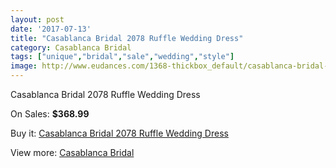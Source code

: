 ```yaml
---
layout: post
date: '2017-07-13'
title: "Casablanca Bridal 2078 Ruffle Wedding Dress"
category: Casablanca Bridal
tags: ["unique","bridal","sale","wedding","style"]
image: http://www.eudances.com/1368-thickbox_default/casablanca-bridal-2078-ruffle-wedding-dress.jpg
---
```

Casablanca Bridal 2078 Ruffle Wedding Dress

On Sales: **$368.99**
<a href="https://www.eudances.com/en/casablanca-bridal/482-casablanca-bridal-2078-ruffle-wedding-dress.html"><amp-img layout="responsive" width="600" height="600" src="//www.eudances.com/1368-thickbox_default/casablanca-bridal-2078-ruffle-wedding-dress.jpg" alt="Casablanca Bridal 2078 Ruffle Wedding Dress 0" /></a>
<a href="https://www.eudances.com/en/casablanca-bridal/482-casablanca-bridal-2078-ruffle-wedding-dress.html"><amp-img layout="responsive" width="600" height="600" src="//www.eudances.com/1370-thickbox_default/casablanca-bridal-2078-ruffle-wedding-dress.jpg" alt="Casablanca Bridal 2078 Ruffle Wedding Dress 1" /></a>
<a href="https://www.eudances.com/en/casablanca-bridal/482-casablanca-bridal-2078-ruffle-wedding-dress.html"><amp-img layout="responsive" width="600" height="600" src="//www.eudances.com/1369-thickbox_default/casablanca-bridal-2078-ruffle-wedding-dress.jpg" alt="Casablanca Bridal 2078 Ruffle Wedding Dress 2" /></a>

Buy it: [Casablanca Bridal 2078 Ruffle Wedding Dress](https://www.eudances.com/en/casablanca-bridal/482-casablanca-bridal-2078-ruffle-wedding-dress.html "Casablanca Bridal 2078 Ruffle Wedding Dress")

View more: [Casablanca Bridal](https://www.eudances.com/en/4-casablanca-bridal "Casablanca Bridal")
